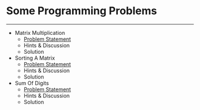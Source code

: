 # Some Programming Problems

***

- Matrix Multiplication
    - [Problem Statement](https://shanto-swe029.github.io/programmingproblem/matrixmultiplication)
    - Hints & Discussion
    - Solution
- Sorting A Matrix
    - [Problem Statement](https://shanto-swe029.github.io/programmingproblem/sortingamatrix)
    - Hints & Discussion
    - Solution
- Sum Of Digits
    - [Problem Statement](https://shanto-swe029.github.io/programmingproblem/sumofdigitsofanumber)
    - Hints & Discussion
    - Solution
